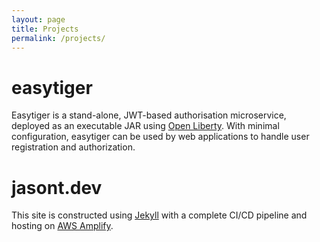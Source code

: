 ```yaml
---
layout: page
title: Projects
permalink: /projects/
---
```

# easytiger
Easytiger is a stand-alone, JWT-based authorisation microservice, deployed
as an executable JAR using [Open Liberty](https://www.openliberty.io). With 
minimal configuration, easytiger can be used by web applications to handle 
user registration and authorization.

# jasont.dev
This site is constructed using [Jekyll](https://www.jekyllrb.com)
with a complete CI/CD pipeline and hosting on 
[AWS Amplify](https://aws.amazon.com/amplify/).


